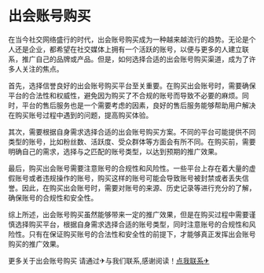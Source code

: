 # 出会账号购买

在当今社交网络盛行的时代，出会账号购买成为一种越来越流行的趋势。无论是个人还是企业，都希望在社交媒体上拥有一个活跃的账号，以便与更多的人建立联系，推广自己的品牌或产品。但是，如何选择合适的出会账号购买渠道，成为了许多人关注的焦点。

首先，选择信誉良好的出会账号购买平台至关重要。在购买出会账号时，需要确保平台的合法性和权威性，避免因为购买了不合规的账号而导致不必要的麻烦。同时，平台的售后服务也是一个需要考虑的因素，良好的售后服务能够帮助用户解决在购买账号过程中遇到的问题，提高购买体验。

其次，需要根据自身需求选择合适的出会账号购买方案。不同的平台可能提供不同类型的账号，比如粉丝数、活跃度、受众群体等方面会有所不同。在购买前，需要明确自己的需求，选择与之匹配的账号类型，以达到预期的推广效果。

最后，购买出会账号需要注意账号的合规性和风险性。一些平台上存在着大量的虚假账号或者违规操作的账号，购买这样的账号可能会导致账号被封禁或者丢失信誉。因此，在购买出会账号时，需要对账号的来源、历史记录等进行充分的了解，确保账号的合规性和安全性。

综上所述，出会账号购买虽然能够带来一定的推广效果，但是在购买过程中需要谨慎选择购买平台，根据自身需求选择合适的账号类型，同时注意账号的合规性和风险性。只有在保证购买账号的合法性和安全性的前提下，才能够真正发挥出会账号购买的推广效果。

更多关于出会账号购买 请通过✈与我们联系,感谢阅读！[点我联系✈](https://blog.G208.com)